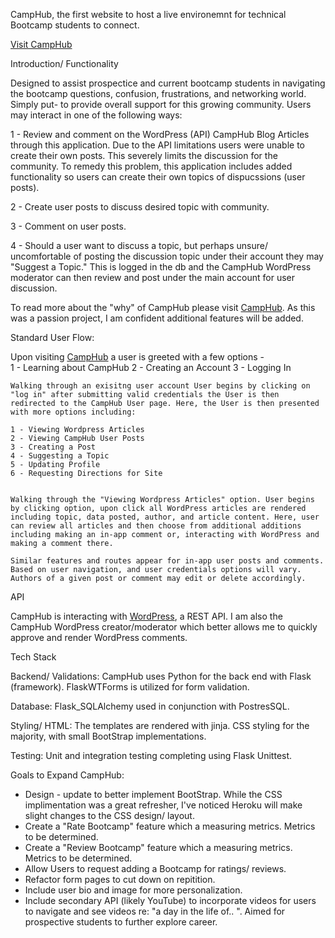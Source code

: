 CampHub, the first website to host a live environemnt for technical Bootcamp students to connect. 

[Visit CampHub](https://visit-camphub.herokuapp.com/camphub)


Introduction/ Functionality

Designed to assist prospectice and current bootcamp students in navigating the bootcamp questions, confusion, frustrations, and networking world. Simply put- to provide overall support for this growing community. Users may interact in one of the following ways:

1 - Review and comment on the WordPress (API) CampHub Blog Articles through this application. Due to the API limitations users were unable to create their own posts. This severely limits the discussion for the community. To remedy this problem, this application includes added functionality so users can create their own topics of dispucssions (user posts). 

2 - Create user posts to discuss desired topic with community.

3 - Comment on user posts. 

4 - Should a user want to discuss a topic, but perhaps unsure/ uncomfortable of posting the discussion topic under their account they may "Suggest a Topic." This is logged in the db and the CampHub WordPress moderator can then review and post under the main account for user discussion. 

To read more about the "why" of CampHub please visit [CampHub](https://visit-camphub.herokuapp.com/camphub/breakdown). As this was a passion project, I am confident additional features will be added. 


Standard User Flow:

Upon visiting [CampHub](https://visit-camphub.herokuapp.com/camphub) a user is greeted with a few options -  
    1 - Learning about CampHub 
    2 - Creating an Account 
    3 - Logging In

    Walking through an exisitng user account User begins by clicking on "log in" after submitting valid credentials the User is then redirected to the CampHub User page. Here, the User is then presented with more options including:

    1 - Viewing Wordpress Articles
    2 - Viewing CampHub User Posts
    3 - Creating a Post
    4 - Suggesting a Topic
    5 - Updating Profile
    6 - Requesting Directions for Site


    Walking through the "Viewing Wordpress Articles" option. User begins by clicking option, upon click all WordPress articles are rendered including topic, data posted, author, and article content. Here, user can review all articles and then choose from additional additions including making an in-app comment or, interacting with WordPress and making a comment there.

    Similar features and routes appear for in-app user posts and comments. Based on user navigation, and user credentials options will vary. Authors of a given post or comment may edit or delete accordingly.


API

CampHub is interacting with [WordPress](https://developer.wordpress.com/docs/api/), a REST API. I am also the CampHub WordPress creator/moderator which better allows me to quickly approve and render WordPress comments. 


Tech Stack

Backend/ Validations: CampHub uses Python for the back end with Flask (framework). FlaskWTForms is utilized for form validation.

Database: Flask_SQLAlchemy used in conjunction with PostresSQL. 

Styling/ HTML: The templates are rendered with jinja. CSS styling for the majority, with small BootStrap implementations.

Testing: Unit and integration testing completing using Flask Unittest.



Goals to Expand CampHub:

  - Design - update to better implement BootStrap. While the CSS implimentation was a great     refresher, I've noticed Heroku will make slight changes to the CSS design/ layout. 
  - Create a "Rate Bootcamp" feature which a measuring metrics. Metrics to be determined. 
  - Create a "Review Bootcamp" feature which a measuring metrics. Metrics to be determined. 
  - Allow Users to request adding a Bootcamp for ratings/ reviews.
  - Refactor form pages to cut down on repitition.
  - Include user bio and image for more personalization. 
  - Include secondary API (likely YouTube) to incorporate videos for users to navigate and see videos re: "a day in the life of.. ". Aimed for prospective students to further explore career.